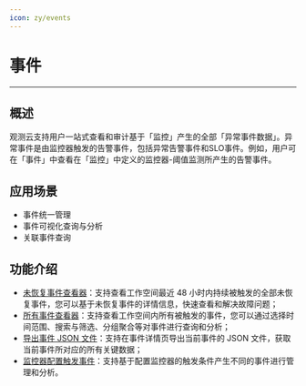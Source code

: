 ```yaml
---
icon: zy/events
---
```

# 事件
---

## 概述

观测云支持用户一站式查看和审计基于「监控」产生的全部「异常事件数据」。异常事件是由监控器触发的告警事件，包括异常告警事件和SLO事件。例如，用户可在「事件」中查看在「监控」中定义的监控器-阈值监测所产生的告警事件。

## 应用场景

- 事件统一管理
- 事件可视化查询与分析
- 关联事件查询

## 功能介绍

- [未恢复事件查看器](explorer/unrecovered-events.md)：支持查看工作空间最近 48 小时内持续被触发的全部未恢复事件，您可以基于未恢复事件的详情信息，快速查看和解决故障问题；
- [所有事件查看器](explorer/event-list.md)：支持查看工作空间内所有被触发的事件，您可以通过选择时间范围、搜索与筛选、分组聚合等对事件进行查询和分析；
- [导出事件 JSON 文件](explorer/event-details.md)：支持在事件详情页导出当前事件的 JSON 文件，获取当前事件所对应的所有关键数据；
- [监控器配置触发事件](../monitoring/monitor.md)：支持基于配置监控器的触发条件产生不同的事件进行管理和分析。